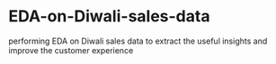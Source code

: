 # EDA-on-Diwali-sales-data
performing EDA on Diwali sales data  to extract the useful insights and improve the customer experience
